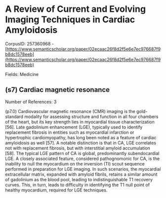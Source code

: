 # A Review of Current and Evolving Imaging Techniques in Cardiac Amyloidosis

CorpusID: 257360968 - [https://www.semanticscholar.org/paper/02ecaac26f8d2f5e6e7ec976687f9b8dc1578eeb](https://www.semanticscholar.org/paper/02ecaac26f8d2f5e6e7ec976687f9b8dc1578eeb)

Fields: Medicine

## (s7) Cardiac magnetic resonance
Number of References: 3

(p7.0) Cardiovascular magnetic resonance (CMR) imaging is the gold-standard modality for assessing structure and function in all four chambers of the heart, but its key strength lies in myocardial tissue characterization [56]. Late gadolinium enhancement (LGE), typically used to identify replacement fibrosis in entities such as myocardial infarction or hypertrophic cardiomyopathy, has long been noted as a feature of cardiac amyloidosis as well [57]. A notable distinction is that in CA, LGE correlates not with replacement fibrosis, but with interstitial amyloid accumulation [58]. The typical LGE pattern of CA is global, predominantly subendocardial LGE. A closely associated feature, considered pathognomonic for CA, is the inability to null the myocardium on the inversion (TI) scout sequence performed in preparation for LGE imaging. In such scenarios, the myocardial extracellular matrix, expanded with amyloid fibrils, retains a similar amount of gadolinium as the blood pool, leading to indistinguishable T1 recovery curves. This, in turn, leads to difficulty in identifying the T1 null point of healthy myocardium, required for LGE techniques.
